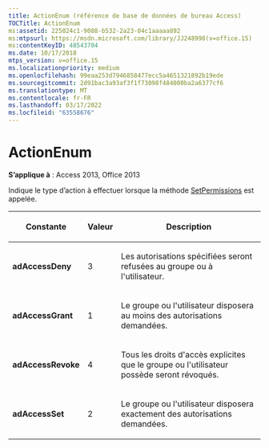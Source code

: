 ```yaml
---
title: ActionEnum (référence de base de données de bureau Access)
TOCTitle: ActionEnum
ms:assetid: 225024c1-9088-b532-2a23-04c1aaaaa892
ms:mtpsurl: https://msdn.microsoft.com/library/JJ248998(v=office.15)
ms:contentKeyID: 48543704
ms.date: 10/17/2018
mtps_version: v=office.15
ms.localizationpriority: medium
ms.openlocfilehash: 99eaa253d7946858477ecc5a4651321892b19ede
ms.sourcegitcommit: 2d91bac3a93af3f1f73098f484000ba2a6377cf6
ms.translationtype: MT
ms.contentlocale: fr-FR
ms.lasthandoff: 03/17/2022
ms.locfileid: "63558676"
---
```

# <a name="actionenum"></a>ActionEnum

**S’applique à** : Access 2013, Office 2013

Indique le type d’action à effectuer lorsque la méthode [SetPermissions](setpermissions-method-adox.md) est appelée.

<table>
<colgroup>
<col />
<col />
<col />
</colgroup>
<thead>
<tr class="header">
<th><p>Constante</p></th>
<th><p>Valeur</p></th>
<th><p>Description</p></th>
</tr>
</thead>
<tbody>
<tr class="odd">
<td><p><strong>adAccessDeny</strong></p></td>
<td><p>3</p></td>
<td><p>Les autorisations spécifiées seront refusées au groupe ou à l'utilisateur.</p></td>
</tr>
<tr class="even">
<td><p><strong>adAccessGrant</strong></p></td>
<td><p>1</p></td>
<td><p>Le groupe ou l'utilisateur disposera au moins des autorisations demandées.</p></td>
</tr>
<tr class="odd">
<td><p><strong>adAccessRevoke</strong></p></td>
<td><p>4</p></td>
<td><p>Tous les droits d'accès explicites que le groupe ou l'utilisateur possède seront révoqués.</p></td>
</tr>
<tr class="even">
<td><p><strong>adAccessSet</strong></p></td>
<td><p>2</p></td>
<td><p>Le groupe ou l'utilisateur disposera exactement des autorisations demandées.</p></td>
</tr>
</tbody>
</table>

